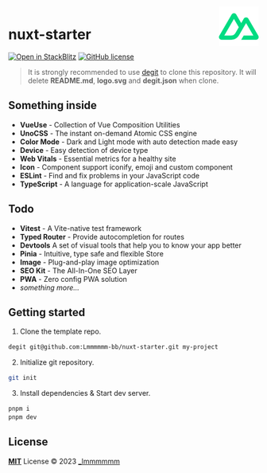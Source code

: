<img align="right" width="80" src="./logo.svg" />

# nuxt-starter

[![Open in StackBlitz](https://developer.stackblitz.com/img/open_in_stackblitz_small.svg)](https://stackblitz.com/github/Lmmmmmm-bb/nuxt-starter)
[![GitHub license](https://img.shields.io/github/license/Lmmmmmm-bb/nuxt-starter)](https://github.com/Lmmmmmm-bb/nuxt-starter/blob/main/LICENSE)

> It is strongly recommended to use [degit](https://github.com/Rich-Harris/degit) to clone this repository. It will delete **README.md**, **logo.svg** and **degit.json** when clone.

## Something inside

- **VueUse** - Collection of Vue Composition Utilities
- **UnoCSS** - The instant on-demand Atomic CSS engine
- **Color Mode** - Dark and Light mode with auto detection made easy
- **Device** - Easy detection of device type
- **Web Vitals** - Essential metrics for a healthy site
- **Icon** - Component support iconify, emoji and custom component
- **ESLint** - Find and fix problems in your JavaScript code
- **TypeScript** - A language for application-scale JavaScript

## Todo

- **Vitest** - A Vite-native test framework
- **Typed Router** - Provide autocompletion for routes
- **Devtools** A set of visual tools that help you to know your app better
- **Pinia** - Intuitive, type safe and flexible Store
- **Image** - Plug-and-play image optimization
- **SEO Kit** - The All-In-One SEO Layer
- **PWA** - Zero config PWA solution
- _something more..._

## Getting started

1. Clone the template repo.

```bash
degit git@github.com:Lmmmmmm-bb/nuxt-starter.git my-project
```

2. Initialize git repository.

```bash
git init
```

3. Install dependencies & Start dev server.

```bash
pnpm i
pnpm dev
```

## License

[**MIT**](./LICENSE) License © 2023 [_lmmmmmm](https://github.com/Lmmmmmm-bb)
